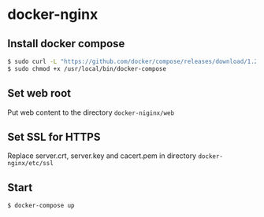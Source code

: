 # docker-nginx

## Install docker compose

```bash
$ sudo curl -L "https://github.com/docker/compose/releases/download/1.27.3/docker-compose-$(uname -s)-$(uname -m)" -o /usr/local/bin/docker-compose
$ sudo chmod +x /usr/local/bin/docker-compose
```
## Set web root

Put web content to the directory `docker-niginx/web`

## Set SSL for HTTPS

Replace server.crt, server.key and cacert.pem in directory `docker-nginx/etc/ssl`

## Start

```bash
$ docker-compose up
```

